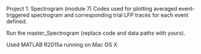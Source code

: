 Project 1: Spectrogram (module 7)
Codes used for plotting averaged event-triggered spectrogram and corresponding trial LFP traces for each event defined.

Run the master_Spectrogram (replace code and data paths with yours).


Used MATLAB R2015a running on Mac OS X
